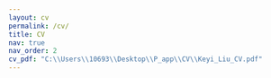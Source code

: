 ```yaml
---
layout: cv
permalink: /cv/
title: CV
nav: true
nav_order: 2
cv_pdf: "C:\\Users\\10693\\Desktop\\P_app\\CV\\Keyi_Liu_CV.pdf"
---
```

